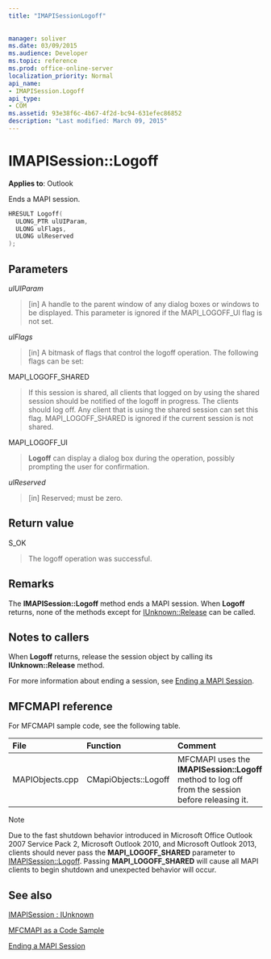 ```yaml
---
title: "IMAPISessionLogoff"
 
 
manager: soliver
ms.date: 03/09/2015
ms.audience: Developer
ms.topic: reference
ms.prod: office-online-server
localization_priority: Normal
api_name:
- IMAPISession.Logoff
api_type:
- COM
ms.assetid: 93e38f6c-4b67-4f2d-bc94-631efec86852
description: "Last modified: March 09, 2015"
---
```


# IMAPISession::Logoff

  
  
**Applies to**: Outlook 
  
Ends a MAPI session.
  
```cpp
HRESULT Logoff(
  ULONG_PTR ulUIParam,
  ULONG ulFlags,
  ULONG ulReserved
);
```

## Parameters

 _ulUIParam_
  
> [in] A handle to the parent window of any dialog boxes or windows to be displayed. This parameter is ignored if the MAPI_LOGOFF_UI flag is not set.
    
 _ulFlags_
  
> [in] A bitmask of flags that control the logoff operation. The following flags can be set:
    
MAPI_LOGOFF_SHARED 
  
> If this session is shared, all clients that logged on by using the shared session should be notified of the logoff in progress. The clients should log off. Any client that is using the shared session can set this flag. MAPI_LOGOFF_SHARED is ignored if the current session is not shared.
    
MAPI_LOGOFF_UI 
  
> **Logoff** can display a dialog box during the operation, possibly prompting the user for confirmation. 
    
 _ulReserved_
  
> [in] Reserved; must be zero.
    
## Return value

S_OK 
  
> The logoff operation was successful.
    
## Remarks

The **IMAPISession::Logoff** method ends a MAPI session. When **Logoff** returns, none of the methods except for [IUnknown::Release](http://msdn.microsoft.com/en-us/library/ms682317%28v=VS.85%29.aspx) can be called. 
  
## Notes to callers

When **Logoff** returns, release the session object by calling its **IUnknown::Release** method. 
  
For more information about ending a session, see [Ending a MAPI Session](ending-a-mapi-session.md).
  
## MFCMAPI reference

For MFCMAPI sample code, see the following table.
  
|**File**|**Function**|**Comment**|
|:-----|:-----|:-----|
|MAPIObjects.cpp  <br/> |CMapiObjects::Logoff  <br/> |MFCMAPI uses the **IMAPISession::Logoff** method to log off from the session before releasing it.  <br/> |
   
> [!NOTE]
> Due to the fast shutdown behavior introduced in Microsoft Office Outlook 2007 Service Pack 2, Microsoft Outlook 2010, and Microsoft Outlook 2013, clients should never pass the **MAPI_LOGOFF_SHARED** parameter to [IMAPISession::Logoff](imapisession-logoff.md). Passing **MAPI_LOGOFF_SHARED** will cause all MAPI clients to begin shutdown and unexpected behavior will occur. 
  
## See also



[IMAPISession : IUnknown](imapisessioniunknown.md)


[MFCMAPI as a Code Sample](mfcmapi-as-a-code-sample.md)
  
[Ending a MAPI Session](ending-a-mapi-session.md)


